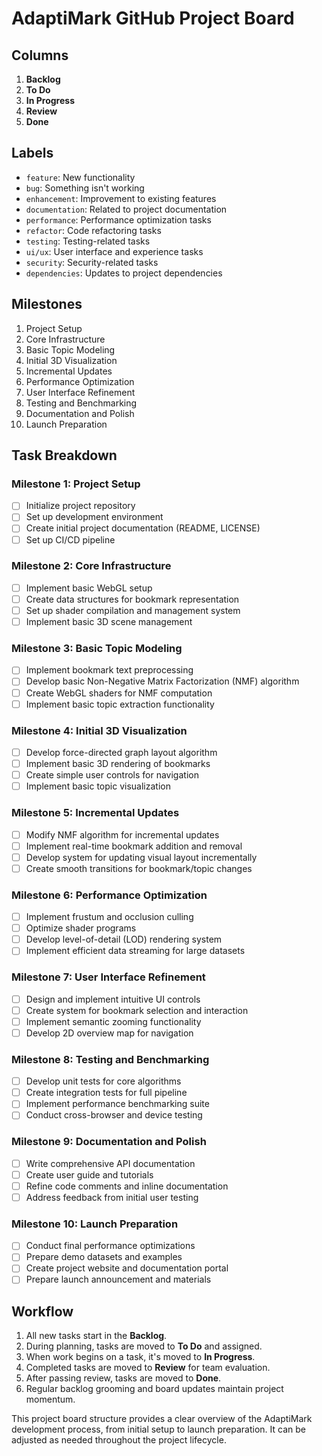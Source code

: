 # AdaptiMark GitHub Project Board

## Columns

1. **Backlog**
2. **To Do**
3. **In Progress**
4. **Review**
5. **Done**

## Labels

- `feature`: New functionality
- `bug`: Something isn't working
- `enhancement`: Improvement to existing features
- `documentation`: Related to project documentation
- `performance`: Performance optimization tasks
- `refactor`: Code refactoring tasks
- `testing`: Testing-related tasks
- `ui/ux`: User interface and experience tasks
- `security`: Security-related tasks
- `dependencies`: Updates to project dependencies

## Milestones

1. Project Setup
2. Core Infrastructure
3. Basic Topic Modeling
4. Initial 3D Visualization
5. Incremental Updates
6. Performance Optimization
7. User Interface Refinement
8. Testing and Benchmarking
9. Documentation and Polish
10. Launch Preparation

## Task Breakdown

### Milestone 1: Project Setup
- [ ] Initialize project repository
- [ ] Set up development environment
- [ ] Create initial project documentation (README, LICENSE)
- [ ] Set up CI/CD pipeline

### Milestone 2: Core Infrastructure
- [ ] Implement basic WebGL setup
- [ ] Create data structures for bookmark representation
- [ ] Set up shader compilation and management system
- [ ] Implement basic 3D scene management

### Milestone 3: Basic Topic Modeling
- [ ] Implement bookmark text preprocessing
- [ ] Develop basic Non-Negative Matrix Factorization (NMF) algorithm
- [ ] Create WebGL shaders for NMF computation
- [ ] Implement basic topic extraction functionality

### Milestone 4: Initial 3D Visualization
- [ ] Develop force-directed graph layout algorithm
- [ ] Implement basic 3D rendering of bookmarks
- [ ] Create simple user controls for navigation
- [ ] Implement basic topic visualization

### Milestone 5: Incremental Updates
- [ ] Modify NMF algorithm for incremental updates
- [ ] Implement real-time bookmark addition and removal
- [ ] Develop system for updating visual layout incrementally
- [ ] Create smooth transitions for bookmark/topic changes

### Milestone 6: Performance Optimization
- [ ] Implement frustum and occlusion culling
- [ ] Optimize shader programs
- [ ] Develop level-of-detail (LOD) rendering system
- [ ] Implement efficient data streaming for large datasets

### Milestone 7: User Interface Refinement
- [ ] Design and implement intuitive UI controls
- [ ] Create system for bookmark selection and interaction
- [ ] Implement semantic zooming functionality
- [ ] Develop 2D overview map for navigation

### Milestone 8: Testing and Benchmarking
- [ ] Develop unit tests for core algorithms
- [ ] Create integration tests for full pipeline
- [ ] Implement performance benchmarking suite
- [ ] Conduct cross-browser and device testing

### Milestone 9: Documentation and Polish
- [ ] Write comprehensive API documentation
- [ ] Create user guide and tutorials
- [ ] Refine code comments and inline documentation
- [ ] Address feedback from initial user testing

### Milestone 10: Launch Preparation
- [ ] Conduct final performance optimizations
- [ ] Prepare demo datasets and examples
- [ ] Create project website and documentation portal
- [ ] Prepare launch announcement and materials

## Workflow

1. All new tasks start in the **Backlog**.
2. During planning, tasks are moved to **To Do** and assigned.
3. When work begins on a task, it's moved to **In Progress**.
4. Completed tasks are moved to **Review** for team evaluation.
5. After passing review, tasks are moved to **Done**.
6. Regular backlog grooming and board updates maintain project momentum.

This project board structure provides a clear overview of the AdaptiMark development process, from initial setup to launch preparation. It can be adjusted as needed throughout the project lifecycle.

